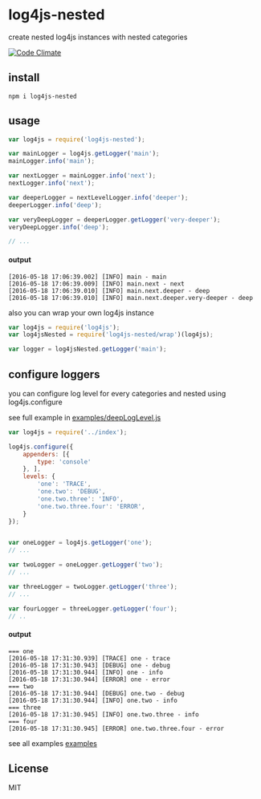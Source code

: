 # log4js-nested

create nested log4js instances with nested categories

[![Code Climate](https://codeclimate.com/github/alekzonder/log4js-nested/badges/gpa.svg)](https://codeclimate.com/github/alekzonder/log4js-nested)

## install

```
npm i log4js-nested
```


## usage

```js
var log4js = require('log4js-nested');

var mainLogger = log4js.getLogger('main');
mainLogger.info('main');

var nextLogger = mainLogger.info('next');
nextLogger.info('next');

var deeperLogger = nextLevelLogger.info('deeper');
deeperLogger.info('deep');

var veryDeepLogger = deeperLogger.getLogger('very-deeper');
veryDeepLogger.info('deep');

// ...
```

#### output
```
[2016-05-18 17:06:39.002] [INFO] main - main
[2016-05-18 17:06:39.009] [INFO] main.next - next
[2016-05-18 17:06:39.010] [INFO] main.next.deeper - deep
[2016-05-18 17:06:39.010] [INFO] main.next.deeper.very-deeper - deep
```

also you can wrap your own log4js instance

```js
var log4js = require('log4js');
var log4jsNested = require('log4js-nested/wrap')(log4js);

var logger = log4jsNested.getLogger('main');
```

## configure loggers

you can configure log level for every categories and nested using log4js.configure

see full example in [examples/deepLogLevel.js](examples/deepLogLevel.js)

```js
var log4js = require('../index');

log4js.configure({
    appenders: [{
        type: 'console'
    }, ],
    levels: {
        'one': 'TRACE',
        'one.two': 'DEBUG',
        'one.two.three': 'INFO',
        'one.two.three.four': 'ERROR',
    }
});


var oneLogger = log4js.getLogger('one');
// ...

var twoLogger = oneLogger.getLogger('two');
// ...

var threeLogger = twoLogger.getLogger('three');
// ...

var fourLogger = threeLogger.getLogger('four');
// ..

```

#### output

```
=== one
[2016-05-18 17:31:30.939] [TRACE] one - trace
[2016-05-18 17:31:30.943] [DEBUG] one - debug
[2016-05-18 17:31:30.944] [INFO] one - info
[2016-05-18 17:31:30.944] [ERROR] one - error
=== two
[2016-05-18 17:31:30.944] [DEBUG] one.two - debug
[2016-05-18 17:31:30.944] [INFO] one.two - info
=== three
[2016-05-18 17:31:30.945] [INFO] one.two.three - info
=== four
[2016-05-18 17:31:30.945] [ERROR] one.two.three.four - error
```

see all examples [examples](examples)


## License

MIT